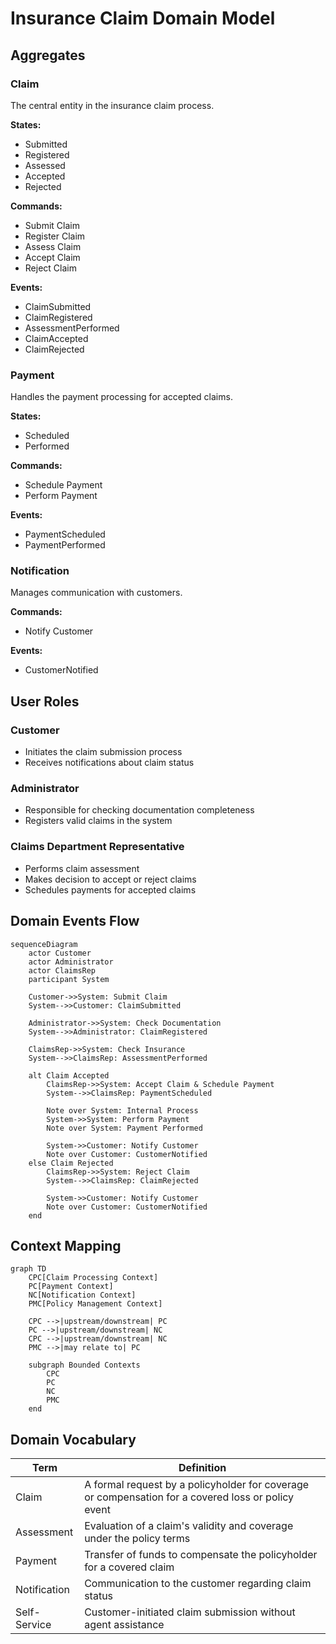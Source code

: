 # Insurance Claim Domain Model

## Aggregates

### Claim
The central entity in the insurance claim process.

**States:**
- Submitted
- Registered 
- Assessed
- Accepted
- Rejected

**Commands:**
- Submit Claim
- Register Claim
- Assess Claim
- Accept Claim
- Reject Claim

**Events:**
- ClaimSubmitted
- ClaimRegistered
- AssessmentPerformed
- ClaimAccepted
- ClaimRejected

### Payment
Handles the payment processing for accepted claims.

**States:**
- Scheduled
- Performed

**Commands:**
- Schedule Payment
- Perform Payment

**Events:**
- PaymentScheduled
- PaymentPerformed

### Notification
Manages communication with customers.

**Commands:**
- Notify Customer

**Events:**
- CustomerNotified

## User Roles

### Customer
- Initiates the claim submission process
- Receives notifications about claim status

### Administrator
- Responsible for checking documentation completeness
- Registers valid claims in the system

### Claims Department Representative
- Performs claim assessment
- Makes decision to accept or reject claims
- Schedules payments for accepted claims

## Domain Events Flow

```mermaid
sequenceDiagram
    actor Customer
    actor Administrator
    actor ClaimsRep
    participant System
    
    Customer->>System: Submit Claim
    System-->>Customer: ClaimSubmitted
    
    Administrator->>System: Check Documentation
    System-->>Administrator: ClaimRegistered
    
    ClaimsRep->>System: Check Insurance
    System-->>ClaimsRep: AssessmentPerformed
    
    alt Claim Accepted
        ClaimsRep->>System: Accept Claim & Schedule Payment
        System-->>ClaimsRep: PaymentScheduled
        
        Note over System: Internal Process
        System->>System: Perform Payment
        Note over System: Payment Performed
        
        System->>Customer: Notify Customer
        Note over Customer: CustomerNotified
    else Claim Rejected
        ClaimsRep->>System: Reject Claim
        System-->>ClaimsRep: ClaimRejected
        
        System->>Customer: Notify Customer
        Note over Customer: CustomerNotified
    end
```

## Context Mapping

```mermaid
graph TD
    CPC[Claim Processing Context]
    PC[Payment Context]
    NC[Notification Context]
    PMC[Policy Management Context]
    
    CPC -->|upstream/downstream| PC
    PC -->|upstream/downstream| NC
    CPC -->|upstream/downstream| NC
    PMC -->|may relate to| PC
    
    subgraph Bounded Contexts
        CPC
        PC
        NC
        PMC
    end
```

## Domain Vocabulary

| Term | Definition |
|------|------------|
| Claim | A formal request by a policyholder for coverage or compensation for a covered loss or policy event |
| Assessment | Evaluation of a claim's validity and coverage under the policy terms |
| Payment | Transfer of funds to compensate the policyholder for a covered claim |
| Notification | Communication to the customer regarding claim status |
| Self-Service | Customer-initiated claim submission without agent assistance | 